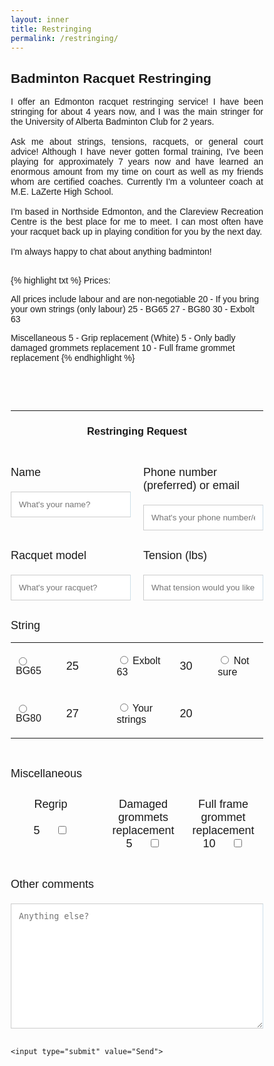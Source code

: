 ```yaml
---
layout: inner
title: Restringing
permalink: /restringing/
---
```


## Badminton Racquet Restringing

<p align=justify>
I offer an Edmonton racquet restringing service! I have been stringing for about 4 years now, and I was the main stringer for the University of Alberta Badminton Club for 2 years. <br>
<br>
Ask me about strings, tensions, racquets, or general court advice! Although I have never gotten formal training, I've been playing for approximately 7 years now and have learned an enormous amount from my time on court as well as my friends whom are certified coaches. Currently I'm a volunteer coach at M.E. LaZerte High School. <br>
<br>
I'm based in Northside Edmonton, and the Clareview Recreation Centre is the best place for me to meet. I can most often have your racquet back up in playing condition for you by the next day. <br>
<br>
I'm always happy to chat about anything badminton! <br>
<br>
</p>

{% highlight txt %}
Prices:

All prices include labour and are non-negotiable
20 - If you bring your own strings (only labour)
25 - BG65
27 - BG80
30 - Exbolt 63

Miscellaneous
5  - Grip replacement (White)
5  - Only badly damaged grommets replacement
10 - Full frame grommet replacement
{% endhighlight %}

<!-- <!DOCTYPE html> -->
<html>
<style>
body {font-family: Arial, Helvetica, sans-serif;}
* {box-sizing: border-box;}
input[type=text], select, textarea {
  width: 100%;
  padding: 12px;
  border: 1px solid #ccc;
  <!-- border-left: solid 1px #cedfea;
  border-right: solid 1px #cedfea; -->
  border-radius: 4px;
  box-sizing: border-box;
  margin-top: 6px;
  margin-bottom: 16px;
  resize: vertical;
}
input[type=submit] {
  background-color: #04AA6D;
  color: white;
  padding: 12px 20px;
  border: none;
  border-radius: 4px;
  cursor: pointer;
  <!-- border-left: solid 1px #cedfea;
  border-right: solid 1px #cedfea; -->
}
input[type=submit]:hover {
  background-color: #45a049;
  <!-- border-left: solid 1px #cedfea;
  border-right: solid 1px #cedfea; -->
}
.container {
  border-radius: 5px;
  background-color: #ffffff;
  /* border-left: solid 1px #cedfea;
  border-right: solid 1px #cedfea; */
}
.dark-mode-body {
  background-color: rgb(44 51 58);
  color: rgb(216, 216, 216);
}
.dark-mode-header-footer {
  background-color: rgb(0, 0, 0);
  color: rgb(255, 255, 255);
}
.flex-container {
  display: flex;
}
.flex-child {
  flex: 1;
}
.flex-child:first-child {
  margin-right: 20px;
}
</style>

<body>

<br>
<br>
<br>
<hr>

<center> <h3> Restringing Request </h3> </center>

<br>

<!-- <div class="container"> -->
  <form
  action="https://formspree.io/f/mzbogkkl"
  method="POST"
  >

  <div class="flex-container">

  <div class="flex-child">
    <p> <font size="4"> Name </font> </p>
    <input type="text" id="name" name="Name" placeholder="What's your name?" required>
  </div>
  
  <div class="flex-child">
    <p> <font size="4"> Phone number (preferred) or email </font> </p>
    <input type="text" id="contact" name="Contact" placeholder="What's your phone number/email?" required>
  </div>
  
  </div>




  <div class="flex-container">

  <div class="flex-child">
    <p> <font size="4"> Racquet model </font> </p>
    <input type="text" id="racquet" name="Racquet" placeholder="What's your racquet?">
  </div>
  
  <div class="flex-child">
    <p> <font size="4"> Tension (lbs) </font> </p>
    <input type="text" id="Tension" name="Tension" placeholder="What tension would you like?">
  </div>
  
  </div>

  <p> <font size="4"> String </font></p>
  <!-- Table to put string options in -->
  <table style="width:100%">
      <colgroup>
       <col span="1" style="width: 20%;">
       <col span="1" style="width: 20%;">
       <col span="1" style="width: 25%;">
       <col span="1" style="width: 15%;">
       <col span="1" style="width: 20%;">
    </colgroup>
    <tr>
      <td><p> <input type="radio" id="BG65" name="String" value="BG65">
        <label for="BG65">BG65</label> </p></td>
      <td><p> <font size="4"> 25 </font></p></td>
      <td><p> <input type="radio" id="Exbolt 63" name="String" value="Exbolt 63">
        <label for="Exbolt 63">Exbolt 63</label> </p></td>
      <td><p> <font size="4"> 30 </font></p></td>
      <td><p> <input type="radio" id="Not sure" name="String" value="Not sure">
        <label for="Not sure">Not sure</label> </p></td>
    </tr>
    <tr>
      <td><p> <input type="radio" id="BG80" name="String" value="BG80">
        <label for="BG80">BG80</label> </p></td>
      <td><p> <font size="4"> 27 </font></p></td>
      <td><p> <input type="radio" id="Your strings" name="String" value="Your strings">
        <label for="Your strings">Your strings</label> </p></td>
      <td><p> <font size="4"> 20 </font></p></td>
      <td> &nbsp; </td>
    </tr>
  </table>

  <br>

  <p> <font size="4"> Miscellaneous </font></p>

  <div class="flex-container">

  <div class="flex-child">
    <center>
    <p> <font size="4"> Regrip <br><br> 5 &nbsp;&nbsp;&nbsp; </font>
    <input type="checkbox" name="Regrip" placeholder="Would you like your grip changed?" id="regrip"> </p>
    </center>
  </div>
  
  <div class="flex-child">
    <center>
    <p> <font size="4"> Damaged grommets replacement <br> 5 &nbsp;&nbsp;&nbsp; </font>
    <input type="checkbox" name="Damaged Grommets" placeholder="Would you like your grommets replaced?" id="damagedgrommets"> </p>
    </center>
  </div>

  <div class="flex-child">
    <center>
    <p> <font size="4"> Full frame grommet replacement <br> 10 &nbsp;&nbsp;&nbsp; </font>
    <input type="checkbox" name="All Grommets" placeholder="Would you like your grommets replaced?" id="allgrommets"> </p>
    </center>
  </div>
  
  </div>

  <br>

  <!-- <label for="comments">Other comments</label> -->
  <p> <font size="4"> Other comments </font> </p>
  <textarea id="comments" name="Comments" placeholder="Anything else?" style="height:200px"></textarea>

  <br>

    <input type="submit" value="Send">
  </form>
<!-- </div> -->

</body>
</html>